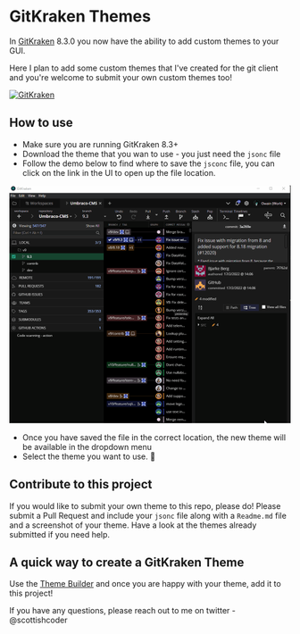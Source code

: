 # GitKraken Themes

In [GitKraken](https://www.gitkraken.com/invite/sbhVeDpR) 8.3.0 you now have the ability to add custom themes to your GUI. 

Here I plan to add some custom themes that I've created for the git client and you're welcome to submit your own custom themes too! 


[![GitKraken](https://img.shields.io/badge/GitKraken-Legendary%20Git%20Tools-teal?style=plastic&logo=gitkraken)](https://www.gitkraken.com/invite/sbhVeDpR)

## How to use

- Make sure you are running GitKraken 8.3+
- Download the theme that you wan to use - you just need the `jsonc` file
- Follow the demo below to find where to save the `jsconc` file, you can click on the link in the UI to open up the file location. 

![Save location demo](https://github.com/OwainWilliams/GitKrakenThemes/blob/master/GitKrakenThemeSaveLocation.gif)

- Once you have saved the file in the correct location, the new theme will be available in the dropdown menu
- Select the theme you want to use. 🎉

## Contribute to this project

If you would like to submit your own theme to this repo, please do! Please submit a Pull Request and include your `jsonc` file along with a `Readme.md` file and a screenshot of your theme. Have a look at the themes already submitted if you need help.

## A quick way to create a GitKraken Theme
Use the [Theme Builder](https://gitkraken-theme-builder.netlify.app/) and once you are happy with your theme, add it to this project! 

If you have any questions, please reach out to me on twitter - @scottishcoder 
